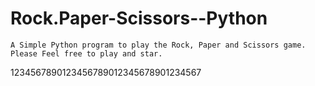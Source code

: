 # Rock.Paper-Scissors--Python
    A Simple Python program to play the Rock, Paper and Scissors game.
    Please Feel free to play and star.
1234567890123456789012345678901234567